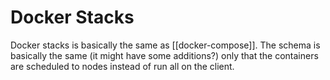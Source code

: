 # Docker Stacks
Docker stacks is basically the same as [[docker-compose]]. The schema is basically the same (it might have some additions?) only that the containers are scheduled to nodes instead of run all on the client.
